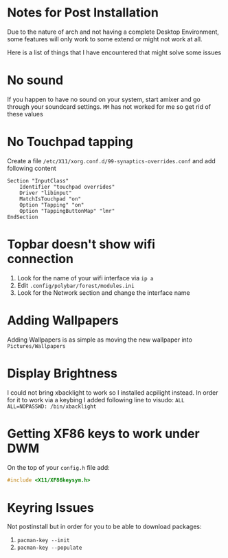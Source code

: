 # Notes for Post Installation
Due to the nature of arch and not having a complete Desktop Environment, some features will only work to some extend or might not work at all.

Here is a list of things that I have encountered that might solve some issues

# No sound
If you happen to have no sound on your system, start amixer and go through your soundcard settings. `MM` has not worked for me so get rid of these values

# No Touchpad tapping
Create a file `/etc/X11/xorg.conf.d/99-synaptics-overrides.conf`
and add following content
```
Section "InputClass"
    Identifier "touchpad overrides"
    Driver "libinput"
    MatchIsTouchpad "on"
    Option "Tapping" "on"
    Option "TappingButtonMap" "lmr"
EndSection
```

# Topbar doesn't show wifi connection
1. Look for the name of your wifi interface via `ip a`
2. Edit `.config/polybar/forest/modules.ini`
3. Look for the Network section and change the interface name

# Adding Wallpapers
Adding Wallpapers is as simple as moving the new wallpaper into `Pictures/Wallpapers`

# Display Brightness
I could not bring xbacklight to work so I installed acpilight instead.
In order for it to work via a keybing I added following line to visudo:
`ALL ALL=NOPASSWD: /bin/xbacklight`

# Getting XF86 keys to work under DWM
On the top of your `config.h` file add: 
```C
#include <X11/XF86keysym.h>
```

# Keyring Issues
Not postinstall but in order for you to be able to download packages:
1. `pacman-key --init`
2. `pacman-key --populate`
